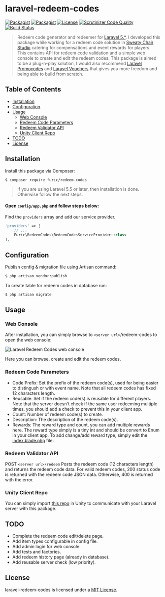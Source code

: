 # laravel-redeem-codes

[![Packagist](https://img.shields.io/packagist/v/furic/redeem-codes)](https://packagist.org/packages/furic/redeem-codes)
[![Packagist](https://img.shields.io/packagist/dt/furic/redeem-codes)](https://packagist.org/packages/furic/redeem-codes)
[![License](https://img.shields.io/github/license/furic/laravel-redeem-codes)](https://packagist.org/packages/furic/redeem-codes)
[![Scrutinizer Code Quality](https://scrutinizer-ci.com/g/furic/laravel-redeem-codes/badges/quality-score.png?b=main)](https://scrutinizer-ci.com/g/furic/laravel-redeem-codes/?branch=main)
[![Build Status](https://scrutinizer-ci.com/g/furic/laravel-redeem-codes/badges/build.png?b=main)](https://scrutinizer-ci.com/g/furic/laravel-redeem-codes/build-status/main)

> Redeem code generator and redeemer for [Laravel 5.*](https://laravel.com/). I developed this package while working for a redeem code solution in [Sweaty Chair Studio](https://www.sweatychair.com) catering for compensations and event rewards for players. This contains API for redeem code validation and a simple web console to create and edit the redeem codes. This package is aimed to be a plug-n-play solution, I would also recommend [Laravel Promocodes](https://github.com/zgabievi/laravel-promocodes) and [Laravel Vouchers](https://github.com/beyondcode/laravel-vouchers) that gives you more freedom and being able to build from scratch.

## Table of Contents
- [Installation](#installation)
- [Configuration](#configuration)
- [Usage](#usage)
    - [Web Console](#web-console)
    - [Redeem Code Parameters](#redeem-code-parameters)
    - [Redeem Validator API](#redeem-validator-api)
    - [Unity Client Repo](#unity-client-repo)
- [TODO](#todo)
- [License](#license)

## Installation

Install this package via Composer:
```bash
$ composer require furic/redeem-codes
```

> If you are using Laravel 5.5 or later, then installation is done. Otherwise follow the next steps.

#### Open `config/app.php` and follow steps below:

Find the `providers` array and add our service provider.

```php
'providers' => [
    // ...
    Furic\RedeemCodes\RedeemCodesServiceProvider::class
],
```

## Configuration

Publish config & migration file using Artisan command:
```bash
$ php artisan vendor:publish
```

To create table for redeem codes in database run:
```bash
$ php artisan migrate
```

## Usage

### Web Console

After installation, you can simply browse to `<server url>`/redeem-codes to open the web console:

![Laravel Redeem Codes web console](https://www.richardfu.net/wp-content/uploads/laravel-redeem-codes-console.jpg)

Here you can browse, create and edit the redeem codes.

### Redeem Code Parameters

- Code Prefix: Set the prefix of the redeem code(s), used for being easier to distingush or with event name. Note that all redeem codes has fixed 12 characters length.
- Reusable: Set if the redeem code(s) is reusable for different players. Note that the server doesn't check if the same user redeeming multiple times, you should add a check to prevent this in your client app.
- Count: Number of redeem code(s) to create.
- Description: The description of the redeem code(s).
- Rewards: The reward type and count, you can add multiple rewards here. The reward type simply is a tiny int and should be convert to Enum in your client app. To add change/add reward type, simply edit the [index.blade.php](src/views/index.blade.php) file.

### Redeem Validator API

POST `<server url>/redeem`
Posts the redeem code (12 characters length) and returns the redeem code data. For valid redeem codes, 200 status code is returned with the redeem code JSON data. Otherwise, 400 is returned with the error.

### Unity Client Repo
You can simply import [this repo](https://github.com/furic/Unity-Redeem-Codes) in Unity to communicate with your Laravel server with this package.

## TODO

- Complete the redeem code edit/delete page.
- Add item types configurable in config file.
- Add admin login for web console.
- Add tests and factories.
- Add redeem history page (already in database).
- Add reusable server check (low priority).

## License

laravel-redeem-codes is licensed under a [MIT License](https://github.com/furic/laravel-redeem-codes/blob/main/LICENSE).
